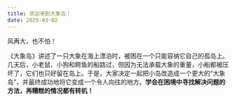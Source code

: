 ```yaml
---
title: 欢迎来到大象岛！
date: 2025-03-02
---
```


风再大，也不怕！

<!--more-->

《大象岛》讲述了一只大象在海上漂泊时，被困在一个只能容纳它自己的孤岛上。几天后，小老鼠、小狗和鳄鱼的船路过，但因为无法承载大象的重量，小船都被压坏了，它们也只好留在岛上。于是，大家决定一起把小岛改造成一个更大的“大象岛”，并最终成功地将它变成一个令人向往的地方。**学会在困境中寻找解决问题的方法，再糟糕的情况都有转机！**
